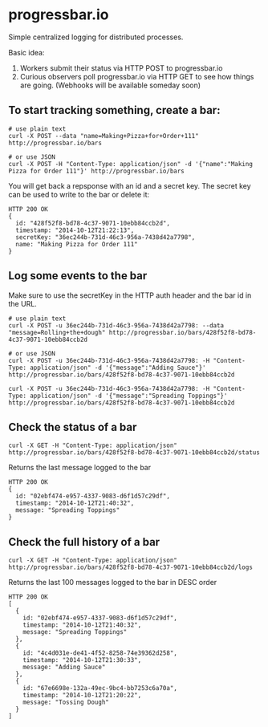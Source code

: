 progressbar.io
==============

Simple centralized logging for distributed processes.

Basic idea:

1.  Workers submit their status via HTTP POST to progressbar.io
2.  Curious observers poll progressbar.io via HTTP GET to see how things are going. (Webhooks will be available someday soon)


To start tracking something, create a bar:
----

```
# use plain text
curl -X POST --data "name=Making+Pizza+for+Order+111" http://progressbar.io/bars

# or use JSON
curl -X POST -H "Content-Type: application/json" -d '{"name":"Making Pizza for Order 111"}' http://progressbar.io/bars
```

You will get back a repsponse with an id and a secret key. The secret key can be used to write to the bar or delete it:
```
HTTP 200 OK
{
  id: "428f52f8-bd78-4c37-9071-10ebb84ccb2d",
  timestamp: "2014-10-12T21:22:13",
  secretKey: "36ec244b-731d-46c3-956a-7438d42a7798",
  name: "Making Pizza for Order 111"
}

```

Log some events to the bar
----

Make sure to use the secretKey in the HTTP auth header and the bar id in the URL.

```
# use plain text
curl -X POST -u 36ec244b-731d-46c3-956a-7438d42a7798: --data "message=Rolling+the+dough" http://progressbar.io/bars/428f52f8-bd78-4c37-9071-10ebb84ccb2d

# or use JSON
curl -X POST -u 36ec244b-731d-46c3-956a-7438d42a7798: -H "Content-Type: application/json" -d '{"message":"Adding Sauce"}' http://progressbar.io/bars/428f52f8-bd78-4c37-9071-10ebb84ccb2d

curl -X POST -u 36ec244b-731d-46c3-956a-7438d42a7798: -H "Content-Type: application/json" -d '{"message":"Spreading Toppings"}' http://progressbar.io/bars/428f52f8-bd78-4c37-9071-10ebb84ccb2d
```

Check the status of a bar
---- 

```
curl -X GET -H "Content-Type: application/json" http://progressbar.io/bars/428f52f8-bd78-4c37-9071-10ebb84ccb2d/status
```

Returns the last message logged to the bar

```
HTTP 200 OK
{
  id: "02ebf474-e957-4337-9083-d6f1d57c29df",
  timestamp: "2014-10-12T21:40:32",
  message: "Spreading Toppings"
}
```



Check the full history of a bar
---- 

```
curl -X GET -H "Content-Type: application/json" http://progressbar.io/bars/428f52f8-bd78-4c37-9071-10ebb84ccb2d/logs
```

Returns the last 100 messages logged to the bar in DESC order

```
HTTP 200 OK
[
  {
    id: "02ebf474-e957-4337-9083-d6f1d57c29df",
    timestamp: "2014-10-12T21:40:32",
    message: "Spreading Toppings"
  },
  {
    id: "4c4d031e-de41-4f52-8258-74e39362d258",
    timestamp: "2014-10-12T21:30:33",
    message: "Adding Sauce"
  },
  {
    id: "67e6698e-132a-49ec-9bc4-bb7253c6a70a",
    timestamp: "2014-10-12T21:20:22",
    message: "Tossing Dough"
  }
]
```



